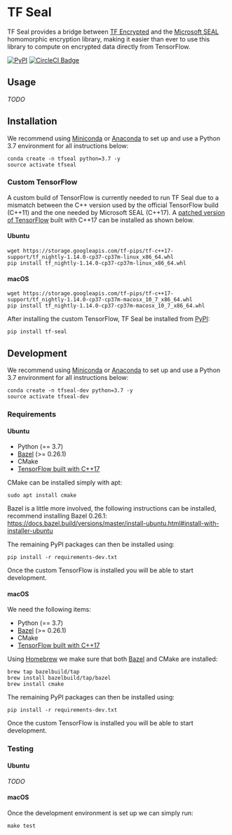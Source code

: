 # TF Seal

TF Seal provides a bridge between [TF Encrypted](https://github.com/tf-encrypted/tf-encrypted) and the [Microsoft SEAL](https://github.com/microsoft/SEAL) homomorphic encryption library, making it easier than ever to use this library to compute on encrypted data directly from TensorFlow.

[![PyPI](https://img.shields.io/pypi/v/tf-seal.svg)](https://pypi.org/project/tf-seal/) [![CircleCI Badge](https://circleci.com/gh/dropoutlabs/tf-seal/tree/master.svg?style=svg)](https://circleci.com/gh/dropoutlabs/tf-seal/tree/master)

## Usage

*TODO*

## Installation

We recommend using [Miniconda](https://docs.conda.io/en/latest/miniconda.html) or [Anaconda](https://www.anaconda.com/distribution/) to set up and use a Python 3.7 environment for all instructions below:

```
conda create -n tfseal python=3.7 -y
source activate tfseal
```

### Custom TensorFlow

A custom build of TensorFlow is currently needed to run TF Seal due to a mismatch between the C++ version used by the official TensorFlow build (C++11) and the one needed by Microsoft SEAL (C++17). A [patched version of TensorFlow](https://github.com/dropoutlabs/tensorflow) built with C++17 can be installed as shown below.

#### Ubuntu

```
wget https://storage.googleapis.com/tf-pips/tf-c++17-support/tf_nightly-1.14.0-cp37-cp37m-linux_x86_64.whl
pip install tf_nightly-1.14.0-cp37-cp37m-linux_x86_64.whl
```

#### macOS

```
wget https://storage.googleapis.com/tf-pips/tf-c++17-support/tf_nightly-1.14.0-cp37-cp37m-macosx_10_7_x86_64.whl
pip install tf_nightly-1.14.0-cp37-cp37m-macosx_10_7_x86_64.whl
```

After installing the custom TensorFlow, TF Seal be installed from [PyPI]():

```
pip install tf-seal
```

## Development

We recommend using [Miniconda](https://docs.conda.io/en/latest/miniconda.html) or [Anaconda](https://www.anaconda.com/distribution/) to set up and use a Python 3.7 environment for all instructions below:

```
conda create -n tfseal-dev python=3.7 -y
source activate tfseal-dev
```

### Requirements

#### Ubuntu

- Python (== 3.7)
- [Bazel](https://www.bazel.build/) (>= 0.26.1)
- CMake
- [TensorFlow built with C++17](#custom-tensorflow)

CMake can be installed simply with apt:

```
sudo apt install cmake
```

Bazel is a little more involved, the following instructions can be installed, recommend installing Bazel 0.26.1: https://docs.bazel.build/versions/master/install-ubuntu.html#install-with-installer-ubuntu

The remaining PyPI packages can then be installed using:

```
pip install -r requirements-dev.txt
```

Once the custom TensorFlow is installed you will be able to start development.

#### macOS

We need the following items:

- Python (== 3.7)
- [Bazel](https://www.bazel.build/) (>= 0.26.1)
- CMake
- [TensorFlow built with C++17](#custom-tensorflow)

Using [Homebrew](https://brew.sh/) we make sure that both [Bazel](https://docs.bazel.build/versions/master/install-os-x.html#install-with-installer-mac-os-x) and CMake are installed:

```
brew tap bazelbuild/tap
brew install bazelbuild/tap/bazel
brew install cmake
```

The remaining PyPI packages can then be installed using:

```
pip install -r requirements-dev.txt
```

Once the custom TensorFlow is installed you will be able to start development.

### Testing

#### Ubuntu

*TODO*

#### macOS

Once the development environment is set up we can simply run:

```
make test
```

